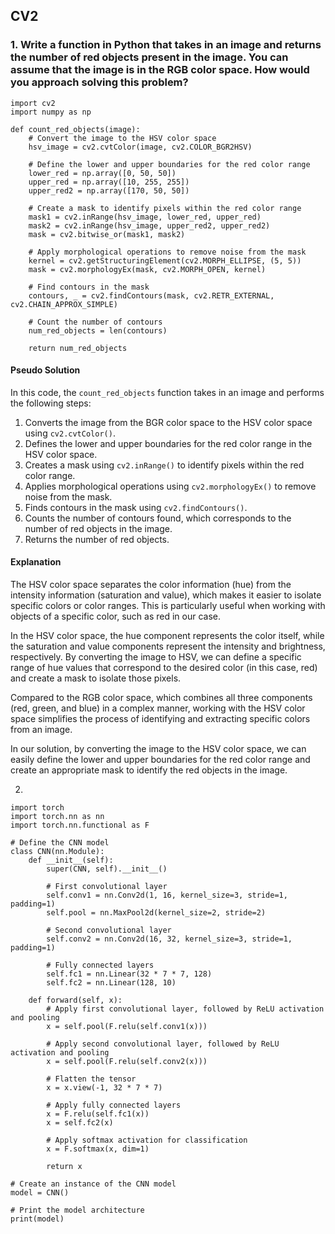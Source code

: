 
## CV2


### 1. Write a function in Python that takes in an image and returns the number of red objects present in the image. You can assume that the image is in the RGB color space. How would you approach solving this problem?


```
import cv2
import numpy as np

def count_red_objects(image):
    # Convert the image to the HSV color space
    hsv_image = cv2.cvtColor(image, cv2.COLOR_BGR2HSV)
    
    # Define the lower and upper boundaries for the red color range
    lower_red = np.array([0, 50, 50])
    upper_red = np.array([10, 255, 255])
    upper_red2 = np.array([170, 50, 50])
    
    # Create a mask to identify pixels within the red color range
    mask1 = cv2.inRange(hsv_image, lower_red, upper_red)
    mask2 = cv2.inRange(hsv_image, upper_red2, upper_red2)
    mask = cv2.bitwise_or(mask1, mask2)
    
    # Apply morphological operations to remove noise from the mask
    kernel = cv2.getStructuringElement(cv2.MORPH_ELLIPSE, (5, 5))
    mask = cv2.morphologyEx(mask, cv2.MORPH_OPEN, kernel)
    
    # Find contours in the mask
    contours, _ = cv2.findContours(mask, cv2.RETR_EXTERNAL, cv2.CHAIN_APPROX_SIMPLE)
    
    # Count the number of contours
    num_red_objects = len(contours)
    
    return num_red_objects
```

#### Pseudo Solution

In this code, the `count_red_objects` function takes in an image and performs the following steps:

1. Converts the image from the BGR color space to the HSV color space using `cv2.cvtColor()`.
2. Defines the lower and upper boundaries for the red color range in the HSV color space.
3. Creates a mask using `cv2.inRange()` to identify pixels within the red color range.
4. Applies morphological operations using `cv2.morphologyEx()` to remove noise from the mask.
5. Finds contours in the mask using `cv2.findContours()`.
6. Counts the number of contours found, which corresponds to the number of red objects in the image.
7. Returns the number of red objects.

#### Explanation
The HSV color space separates the color information (hue) from the intensity information (saturation and value), which makes it easier to isolate specific colors or color ranges. This is particularly useful when working with objects of a specific color, such as red in our case.

In the HSV color space, the hue component represents the color itself, while the saturation and value components represent the intensity and brightness, respectively. By converting the image to HSV, we can define a specific range of hue values that correspond to the desired color (in this case, red) and create a mask to isolate those pixels.

Compared to the RGB color space, which combines all three components (red, green, and blue) in a complex manner, working with the HSV color space simplifies the process of identifying and extracting specific colors from an image.

In our solution, by converting the image to the HSV color space, we can easily define the lower and upper boundaries for the red color range and create an appropriate mask to identify the red objects in the image.


2.

```
import torch
import torch.nn as nn
import torch.nn.functional as F

# Define the CNN model
class CNN(nn.Module):
    def __init__(self):
        super(CNN, self).__init__()
        
        # First convolutional layer
        self.conv1 = nn.Conv2d(1, 16, kernel_size=3, stride=1, padding=1)
        self.pool = nn.MaxPool2d(kernel_size=2, stride=2)
        
        # Second convolutional layer
        self.conv2 = nn.Conv2d(16, 32, kernel_size=3, stride=1, padding=1)
        
        # Fully connected layers
        self.fc1 = nn.Linear(32 * 7 * 7, 128)
        self.fc2 = nn.Linear(128, 10)
        
    def forward(self, x):
        # Apply first convolutional layer, followed by ReLU activation and pooling
        x = self.pool(F.relu(self.conv1(x)))
        
        # Apply second convolutional layer, followed by ReLU activation and pooling
        x = self.pool(F.relu(self.conv2(x)))
        
        # Flatten the tensor
        x = x.view(-1, 32 * 7 * 7)
        
        # Apply fully connected layers
        x = F.relu(self.fc1(x))
        x = self.fc2(x)
        
        # Apply softmax activation for classification
        x = F.softmax(x, dim=1)
        
        return x

# Create an instance of the CNN model
model = CNN()

# Print the model architecture
print(model)
```